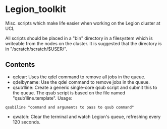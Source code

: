 # Legion_toolkit
Misc. scripts which make life easier when working on the Legion cluster at UCL

All scripts should be placed in a "bin" directory in a filesystem which is writeable from the nodes on the cluster. It is suggested that the directory is in "/scratch/scratch/$USER/".

## Contents

+ qclear: Uses the qdel command to remove all jobs in the queue.
+ qdelbyname: Use the qdel command to remove jobs in the queue.
+ qsub1line: Create a generic single-core qsub script and submit this to the queue. The qsub script is based on the file named "qsub1line.template". Usage: 
```
qsub1line "command and arguments to pass to qsub command"
```
+ qwatch: Clear the terminal and watch Legion's queue, refreshing every 120 seconds.
